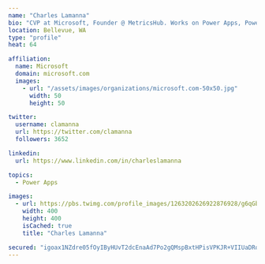 ```yaml
---
name: "Charles Lamanna"
bio: "CVP at Microsoft, Founder @ MetricsHub. Works on Power Apps, Power Automate, Power Virtual Agent, Common Data Service and Dynamics 365."
location: Bellevue, WA
type: "profile"
heat: 64

affiliation:
  name: Microsoft
  domain: microsoft.com
  images:
    - url: "/assets/images/organizations/microsoft.com-50x50.jpg"
      width: 50
      height: 50

twitter:
  username: clamanna
  url: https://twitter.com/clamanna
  followers: 3652

linkedin:
  url: https://www.linkedin.com/in/charleslamanna

topics:
  - Power Apps

images:
  - url: https://pbs.twimg.com/profile_images/1263202626922876928/g6qGbHZ-_400x400.jpg
    width: 400
    height: 400
    isCached: true
    title: "Charles Lamanna"

secured: "igoax1NZdre05fOyIByHUvT2dcEnaAd7Po2gQMspBxtHPisVPKJR+VIIUaDRqivOXseNqsFVrqXvocdTssTHKfBKJieDkE9CMQfhnp8yPvQnYPcGAtdKS+MDXZybYzC9zpDiUvRZ3Tc7fNlnQGEdVty65ZqN8B0iW9EGoWkcKulb9ljSvkPtvj852oBN3yWJAud1GQBa9YIaVx0hGiEW1m4czMQ19RON6hg32z7ZcOlyKpfYnckkKy/LoA1rgGkgq4X8SyjWn41Cml1jsFIUUsc/5PRyr6QXR+x9/p+eD5OdZB5RhTCK81IYSyOsHegr1fGd8C5ztmsDR7urtctsD9MgnjFJiSOTKiPFTRlUWNAvWOi+rriXoR/RCnFl/T4xe3N9amkEkv3x00S74a4/1vprxAfZiYEhmJHjWZdA0f0=;wwjowagK/tbNN3qQGN54Yw=="
---
```


